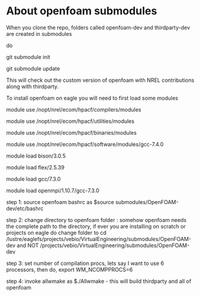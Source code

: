# About openfoam submodules

When you clone the repo, folders called openfoam-dev and thirdparty-dev are created in submodules

do

git submodule init

git submodule update

This will check out the custom version of openfoam with NREL contributions along with thirdparty.

To install openfoam on eagle you will need to first load some modules

module use /nopt/nrel/ecom/hpacf/compilers/modules

module use /nopt/nrel/ecom/hpacf/utilities/modules

module use /nopt/nrel/ecom/hpacf/binaries/modules

module use /nopt/nrel/ecom/hpacf/software/modules/gcc-7.4.0

module load bison/3.0.5

module load flex/2.5.39

module load gcc/7.3.0

module load openmpi/1.10.7/gcc-7.3.0

step 1: source openfoam bashrc as $source submodules/OpenFOAM-dev/etc/bashrc

step 2: change directory to openfoam folder : 
somehow openfoam needs the complete path to the directory, if ever you are installing on scratch or projects on eagle
do change folder to cd /lustre/eaglefs/projects/vebio/VirtualEngineering/submodules/OpenFOAM-dev and 
NOT /projects/vebio/VirtualEngineering/submodules/OpenFOAM-dev

step 3: set number of compilation procs, lets say I want to use 6 processors, then do, export WM_NCOMPPROCS=6

step 4: invoke allwmake as $./Allwmake - this will build thirdparty and all of openfoam
